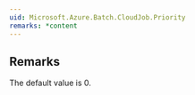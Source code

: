 ```yaml
---  
uid: Microsoft.Azure.Batch.CloudJob.Priority  
remarks: *content  
---  
```

  
## Remarks  
 The default value is 0.